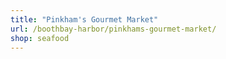 ```yaml
---
title: "Pinkham's Gourmet Market"
url: /boothbay-harbor/pinkhams-gourmet-market/
shop: seafood
---
```

